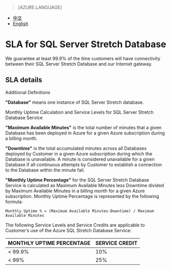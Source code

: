 <properties
	pageTitle="SLA for SQL Server Stretch Database"
    description="We guarantee at least 99.9% of the time customers will have connectivity between their SQL Server Stretch Database and our Internet gateway."
    services=""
    documentationCenter=""
    authors=""
    manager=""
    editor=""
    tags=""/>

<tags ms.service="legal" ms.date="07/2016" wacn.date="07/2016" wacn.lang="en"/>

> [AZURE.LANGUAGE]
- [中文](/support/legal/sql-server-stretch-database/)
- [English](/support/legal/sql-server-stretch-database-en/)

# SLA for SQL Server Stretch Database

We guarantee at least 99.9% of the time customers will have connectivity between their SQL Server Stretch Database and our Internet gateway.

## SLA details 
Additional Definitions

**"Database"** means one instance of SQL Server Stretch database.

Monthly Uptime Calculation and Service Levels for SQL Server Stretch Database Service

**"Maximum Available Minutes"** is the total number of minutes that a given Database has been deployed in Azure for a given Azure subscription during a billing month.

**"Downtime"** is the total accumulated minutes across all Databases deployed by Customer in a given Azure subscription during which the Database is unavailable. A minute is considered unavailable for a given Database if all continuous attempts by Customer to establish a connection to the Database within the minute fail.

**"Monthly Uptime Percentage"** for the SQL Server Stretch Database Service is calculated as Maximum Available Minutes less Downtime divided by Maximum Available Minutes in a billing month for a given Azure subscription. Monthly Uptime Percentage is represented by the following formula:

    Monthly Uptime % = (Maximum Available Minutes-Downtime) / Maximum Available Minutes

The following Service Levels and Service Credits are applicable to Customer’s use of the Azure SQL Stretch Database Service:

MONTHLY UPTIME PERCENTAGE	|SERVICE CREDIT
---|---
< 99.9%	|10%
< 99%	|25%
